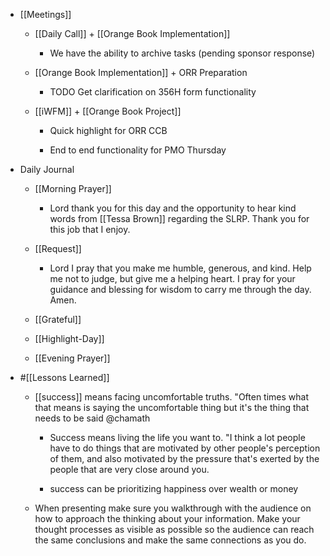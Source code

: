 - [[Meetings]]
	 - [[Daily Call]] + [[Orange Book Implementation]]
		 - We have the ability to archive tasks (pending sponsor response)

	 - [[Orange Book Implementation]] + ORR Preparation
		 - TODO  Get clarification on 356H form functionality

	 - [[iWFM]] + [[Orange Book Project]]
		 - Quick highlight for ORR CCB

		 - End to end functionality for PMO Thursday

- Daily Journal
	 - [[Morning Prayer]]
		 - Lord thank you for this day and the opportunity to hear kind words from [[Tessa Brown]] regarding the SLRP. Thank you for this job that I enjoy.

	 - [[Request]]
		 - Lord I pray that you make me humble, generous, and kind. Help me not to judge, but give me a helping heart. I pray for your guidance and blessing for wisdom to carry me through the day. Amen.

	 - [[Grateful]]

	 - [[Highlight-Day]]

	 - [[Evening Prayer]]

- #[[Lessons Learned]]
	 - [[success]] means facing uncomfortable truths. "Often times what that means is saying the uncomfortable thing but it's the thing that needs to be said @chamath 
		 - Success means living the life you want to. "I think a lot people have to do things that are motivated by other people's perception of them, and also motivated by the pressure that's exerted by the people that are very close around you.

		 - success can be prioritizing happiness over wealth or money

	 - When presenting make sure you walkthrough with the audience on how to approach the thinking about your information. Make your thought processes as visible as possible so the audience can reach the same conclusions and make the same connections as you do. 
